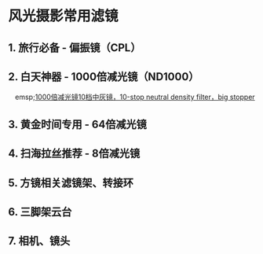 # 风光摄影常用滤镜

## 1. 旅行必备 - 偏振镜（CPL）

## 2. 白天神器 - 1000倍减光镜（ND1000）
&emsp;emsp;[1000倍减光镜10档中灰镜，10-stop neutral density filter，big stopper](https://mp.weixin.qq.com/s?__biz=MzI4NDA5MzE5NQ==&mid=2247483722&idx=1&sn=f39ab099d06045cd61fe02566856d22e&scene=21#wechat_redirect)
## 3. 黄金时间专用 - 64倍减光镜
## 4. 扫海拉丝推荐 - 8倍减光镜
## 5. 方镜相关滤镜架、转接环
## 6. 三脚架云台
## 7. 相机、镜头